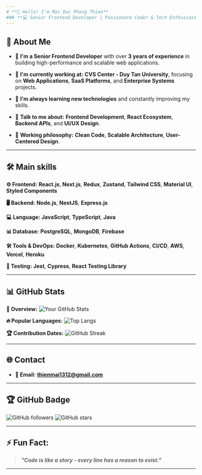 ```yaml
---
# **👋 Hello! I'm Mai Duc Phong Thien**
### **💻 Senior Frontend Developer | Passionate Coder & Tech Enthusiast**
---
```


## **🚀 About Me**

- 🎯 **I'm a Senior Frontend Developer** with over **3 years of experience** in building high-performance and scalable web applications.

- 🔭 **I'm currently working at:** **CVS Center - Duy Tan University**, focusing on **Web Applications**, **SaaS Platforms**, and **Enterprise Systems** projects.

- 🌱 **I'm always learning new technologies** and constantly improving my skills.

- 💬 **Talk to me about:** **Frontend Development**, **React Ecosystem**, **Backend APIs**, and **UI/UX Design**.
  
- 🎨 **Working philosophy:** **Clean Code**, **Scalable Architecture**, **User-Centered Design**.

---

## **🛠️ Main skills**

**⚙️ Frontend:**
**React.js**, **Next.js**, **Redux**, **Zustand**, **Tailwind CSS**, **Material UI**, **Styled Components**

**🖥️ Backend:**
**Node.js**, **NestJS**, **Express.js**

**💻 Language:**
**JavaScript**, **TypeScript**, **Java**

**📊 Database:**
**PostgreSQL**, **MongoDB**, **Firebase**

**🛠️ Tools & DevOps:**
**Docker**, **Kubernetes**, **GitHub Actions**, **CI/CD**, **AWS**, **Vercel**, **Heroku**

**🧪 Testing:**
**Jest**, **Cypress**, **React Testing Library**

---

## **📊 GitHub Stats**

**🎯 Overview:**
![Your GitHub Stats](https://github-readme-stats.vercel.app/api?username=thien-mdp&show_icons=true&theme=radical)

**🔥 Popular Languages:**
![Top Langs](https://github-readme-stats.vercel.app/api/top-langs/?username=thien-mdp&layout=compact&theme=radical)

**🏆 Contribution Dates:**
![GitHub Streak](https://streak-stats.demolab.com/?user=thien-mdp&theme=radical)

---

## **🌐 Contact**

- **📧 Email:** **thienmai1312@gmail.com**
<!-- - **💼 LinkedIn:** **[Your LinkedIn](https://linkedin.com/in/thienmai1312)** -->
<!-- - **🚀 Portfolio:** **[Your Portfolio Website](https://your-portfolio.com)** -->

---

## **🏆 GitHub Badge**

![GitHub followers](https://img.shields.io/github/followers/thien-mdp?label=Followers&style=social)
![GitHub stars](https://img.shields.io/github/stars/thien-mdp?affiliations=OWNER%2CCOLLABORATOR&style=social)

---

## **⚡ Fun Fact:**

> **_"Code is like a story - every line has a reason to exist."_**

---
